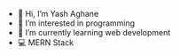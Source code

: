- 👋 Hi, I’m Yash Aghane
- 👀 I’m interested in programming 
- 🌱 I’m currently learning web development
- 💻 MERN Stack 



<!---
yashaghane21/yashaghane21 is a ✨ special ✨ repository because its `README.md` (this file) appears on your GitHub profile.
You can click the Preview link to take a look at your changes.
--->
